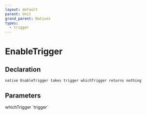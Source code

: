 ```yaml
---
layout: default
parent: Unit
grand_parent: Natives
types:
  - trigger
---
```


# EnableTrigger

## Declaration

```
native EnableTrigger takes trigger whichTrigger returns nothing
```

## Parameters
<dl>
  <dt>whichTrigger `trigger`</dt>
  <dd></dd>
</dl>